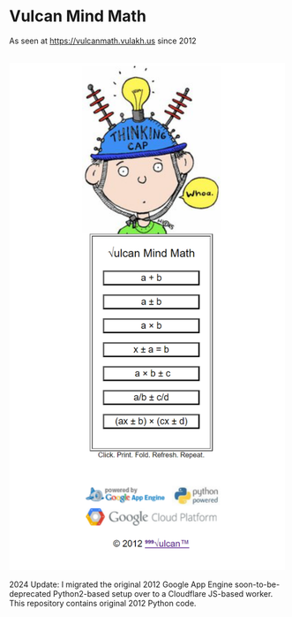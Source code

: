 # Vulcan Mind Math
 
As seen at https://vulcanmath.vulakh.us since 2012<br><br>

<img src=https://raw.githubusercontent.com/999Vulcan/VulcanMath/main/Screenshot.png width=500>

2024 Update: I migrated the original 2012 Google App Engine soon-to-be-deprecated Python2-based setup over to a Cloudflare JS-based worker. This repository contains original 2012 Python code.
